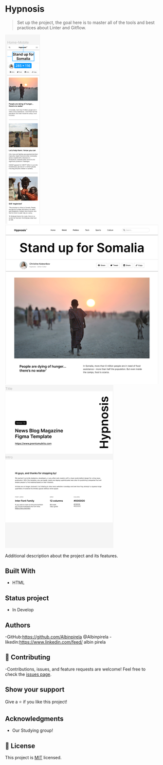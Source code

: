 # Hypnosis

> Set up the project, the goal here is to master all of the tools and best practices about Linter and Gitflow.

![screenshot](./hipnosis-phone.png)
![screenshot](./hypnosis-des.png)
![screenshot](./hypnosis-tm.png)

Additional description about the project and its features.

##  Built With

- HTML
## Status project

- In Develop
## Authors
 -GitHub:https://github.com/Albinpirela @Albinpirela
 -likedin:https://www.linkedin.com/feed/ albin pirela
##  🤝 Contributing
 -Contributions, issues, and feature requests are welcome!
 Feel free to check the [issues page](../../issues/).
## Show your support

Give a ⭐️ if you like this project!
## Acknowledgments
- Our Studying group!
## 📝 License

This project is [MIT](./MIT.md) licensed.
